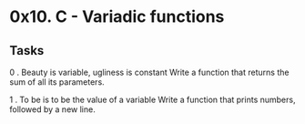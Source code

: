 # 0x10. C - Variadic functions

## Tasks

0 . Beauty is variable, ugliness is constant
Write a function that returns the sum of all its parameters.

1 . To be is to be the value of a variable
Write a function that prints numbers, followed by a new line.
